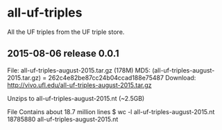 # all-uf-triples
All the UF triples from the UF triple store.

2015-08-06 release 0.0.1
--------------------------------------------------------------------------------
File: all-uf-triples-august-2015.tar.gz (178M)
MD5:  (all-uf-triples-august-2015.tar.gz) = 262c4e82be87cc24b04ccad188e75487
Download: http://vivo.ufl.edu/all-uf-triples-august-2015.tar.gz

Unzips to all-uf-triples-august-2015.nt (~2.5GB)

File Contains about 18.7 million lines
$ wc -l all-uf-triples-august-2015.nt
18785880 all-uf-triples-august-2015.nt
